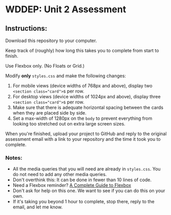 <h1>WDDEP: Unit 2 Assessment</h1>

<section class="instructions">
<h2>Instructions:</h2>
<p>Download this repository to your computer.</p>
<p>Keep track of (roughly) how long this takes you to complete from start to finish.</p>
<p>Use Flexbox only. (No Floats or Grid.)</p>
<p>Modify <strong>only</strong> <code>styles.css</code> and make the following changes:</p>
<ol>
<li>For mobile views (device widths of 768px and above), display two <code>&lt;section class="card"&gt;</code>s per row.</li>
<li>For desktop views (device widths of 1024px and above), display three <code>&lt;section class="card"&gt;</code>s per row.</li>
<li>Make sure that there is adequate horizontal spacing between the cards when they are placed side by side.</li>
<li>Set a max-width of 1280px on the <code>body</code> to prevent everything from looking too stretched out on extra large screen sizes.</li>
</ol>
<p>When you're finished, upload your project to GitHub and reply to the original assessment email with a link to your repository and the time it took you to complete.</p>

<h3>Notes:</h3>
<ul>
<li>All the media queries that you will need are already in <code>styles.css</code>. You do not need to add any other media queries.</li>
<li>Don't overthink this: It can be done in fewer than 10 lines of code.</li>
<li>Need a Flexbox reminder? <a href="https://css-tricks.com/snippets/css/a-guide-to-flexbox/" target="_blank">A Complete Guide to Flexbox</a></li>
<li>Don't ask for help on this one. We want to see if you can do this on your own.</li>
<li>If it's taking you beyond 1 hour to complete, stop there, reply to the email, and let me know.</li>
</ul>
</section>
